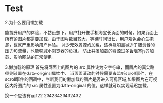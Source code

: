 # Test



2.为什么要用懒加载

能提升用户的体验，不妨设想下，用户打开像手机淘宝长页面的时候，如果页面上所有的图片都需要加载，由于图片数目较大，等待时间很长，用户难免会心生抱怨，这就严重影响用户体验。
减少无效资源的加载，这样能明显减少了服务器的压力和流量，也能够减小浏览器的负担。
防止并发加载的资源过多会阻塞js的加载，影响网站的正常使用。

3.懒加载的原理
首先将页面上的图片的 src 属性设为空字符串，而图片的真实路径则设置在data-original属性中，
当页面滚动的时候需要去监听scroll事件，在scroll事件的回调中，判断我们的懒加载的图片是否进入可视区域,如果图片在可视区内将图片的 src 属性设置为data-original 的值，这样就可以实现延迟加载。

换一个应该有gg122
23423423432432